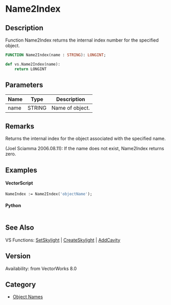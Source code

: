 # Name2Index

## Description
Function Name2Index returns the internal index number for the specified object.

```pascal
FUNCTION Name2Index(name : STRING): LONGINT;
```

```python
def vs.Name2Index(name):
    return LONGINT
```

## Parameters
|Name|Type|Description|
|---|---|---|
|name|STRING|Name of object.|

## Remarks
Returns the internal index for the object associated with the specified name.

(Joel Sciamma 2006.08.11): If the name does not exist, Name2Index returns zero.

## Examples
#### VectorScript ####
```pascal
NameIndex := Name2Index('objectName');
```
#### Python ####
```python

```

## See Also
VS Functions:
[SetSkylight](SetSkylight.md) 
| [CreateSkylight](CreateSkylight.md) 
| [AddCavity](AddCavity.md)

## Version
Availability: from VectorWorks 8.0

## Category
* [Object Names](../Categories/Object%20Names.md)
